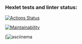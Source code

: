 ### Hexlet tests and linter status:
[![Actions Status](https://github.com/DmitriySmolin/php-project-45/workflows/hexlet-check/badge.svg)](https://github.com/DmitriySmolin/php-project-45/actions)

[![Maintainability](https://api.codeclimate.com/v1/badges/8450ab124276e3b12131/maintainability)](https://codeclimate.com/github/DmitriySmolin/php-project-45/maintainability)

[![asciinema](https://asciinema.org/a/5NxTI9nYI6TD34U7opUbrTboe)
